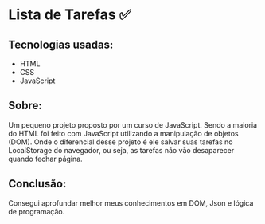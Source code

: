 # Lista de Tarefas ✅

## Tecnologias usadas:
- HTML
- CSS
- JavaScript

## Sobre:
Um pequeno projeto proposto por um curso de JavaScript. 
Sendo a maioria do HTML foi feito com JavaScript utilizando a manipulação de objetos (DOM). Onde o diferencial 
desse projeto é ele salvar suas tarefas no LocalStorage do navegador, ou seja, as tarefas não vão desaparecer quando fechar página.

## Conclusão: 
Consegui aprofundar melhor meus conhecimentos em DOM, Json e lógica de programação.
